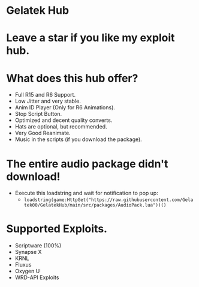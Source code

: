 # Gelatek Hub

# Leave a star if you like my exploit hub.

# What does this hub offer?
  - Full R15 and R6 Support.
  - Low Jitter and very stable.
  - Anim ID Player (Only for R6 Animations).
  - Stop Script Button.
  - Optimized and decent quality converts.
  - Hats are optional, but recommended.
  - Very Good Reanimate.
  - Music in the scripts (if you download the package).

# The entire audio package didn't download!
  - Execute this loadstring and wait for notification to pop up:
    - `loadstring(game:HttpGet("https://raw.githubusercontent.com/Gelatek00/GelatekHub/main/src/packages/AudioPack.lua"))()`

# Supported Exploits.
  - Scriptware (100%)
  - Synapse X
  - KRNL
  - Fluxus
  - Oxygen U
  - WRD-API Exploits
